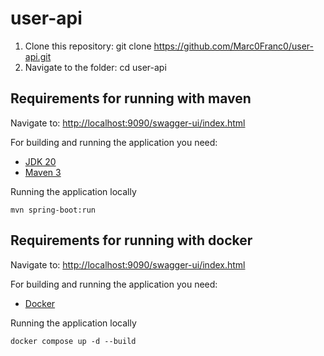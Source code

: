 # user-api

1. Clone this repository: git clone https://github.com/Marc0Franc0/user-api.git
2. Navigate to the folder: cd user-api

## Requirements for running with maven

Navigate to: [http://localhost:9090/swagger-ui/index.html](http://localhost:8080/swagger-ui/index.html)

For building and running the application you need:

- [JDK 20](https://www.oracle.com/java/technologies/downloads/#java20)
- [Maven 3](https://maven.apache.org)

Running the application locally

```shell
mvn spring-boot:run
```

## Requirements for running with docker

Navigate to: [http://localhost:9090/swagger-ui/index.html](http://localhost:9090/swagger-ui/index.html)

For building and running the application you need:

- [Docker](https://www.docker.com/products/docker-desktop/)

Running the application locally

```shell
docker compose up -d --build
```
